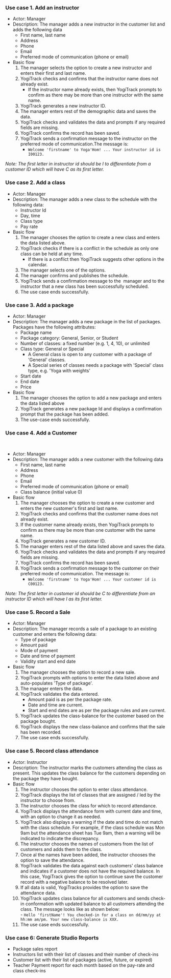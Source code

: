 ### Use case 1. Add an instructor
- Actor: Manager
- Description: The manager adds a new instructor in the customer list and adds the following data
   - First name, last name 
   - Address
   - Phone 
   - Email 
   - Preferred mode of communication (phone or email)
- Basic flow 
   1. The manager selects the option to create a new instructor and enters their first and last name. 
   2. YogiTrack checks and confirms that the instructor name does not already exist. 
      - If the instructor name already exists, then YogiTrack prompts to confirm as there may be more than one instructor with the same name. 
   3. YogiTrack generates a new instructor ID. 
   4. The manager enters rest of the demographic data and saves the data. 
   5. YogiTrack checks and validates the data and prompts if any required fields are missing. 
   6. YogiTrack confirms the record has been saved. 
   7. YogiTrack sends a confirmation message to the instructor on the preferred mode of communication.The message is:
      -  `Welcome 'firstname' to Yoga'Hom! ... Your instructor id is I00123.`

_Note: The first letter in instructor id should be I to differentiate from a customer ID which will have C as its first letter._ 

### Use case 2. Add a class
- Actor: Manager
- Description: The manager adds a new class to the schedule with the following data: 
   - Instructor Id 
   - Day, time 
   - Class type 
   - Pay rate
- Basic flow 
   1. The manager chooses the option to create a new class and enters the data listed above. 
   2. YogiTrack checks if there is a conflict in the schedule as only one class can be held at any time. 
      - If there is a conflict then YogiTrack suggests other options in the calendar. 
   3. The manager selects one of the options. 
   4. The manager confirms and publishes the schedule. 
   5. YogiTrack sends a confirmation message to the  manager and to the instructor that a new class has been successfully scheduled.
   6. The use case ends successfully. 


### Use case 3. Add a package
- Actor: Manager
- Description: The manager adds a new package in the list of packages. Packages have the following attributes:
   - Package name
   - Package category: General, Senior, or Student
   - Number of classes: a fixed number (e.g. 1, 4, 10), or unlimited
   - Class type: General or Special
      - A General class is open to any customer with a package of 'General' classes. 
      - A Special series of classes needs a package with 'Special' class type, e.g. 'Yoga with weights'
   - Start date
   - End date
   - Price
- Basic flow
   1. The manager chooses the option to add a new package and enters the data listed above
   2. YogiTrack generates a new package Id and displays a confirmation prompt that the package has been added.
   3. The use-case ends successfully.

### Use case 4. Add a Customer
   
- Actor: Manager
- Description: The manager adds a new customer with the following data
   - First name, last name
   - Address
   - Phone 
   - Email
   - Preferred mode of communication (phone or email)
   - Class balance (initial value 0)
- Basic flow
   1. The manager chooses the option to create a new customer and enters the new customer's first and last name.
   2. YogiTrack checks and confirms that the customer name does not already exist.
   3. If the customer name already exists, then YogiTrack prompts to confirm as there may be more than one customer with the same name.
   4. YogiTrack generates a new customer ID.
   5. The manager enters rest of the data listed above and saves the data.
   6. YogiTrack checks and validates the data and prompts if any required fields are missing.
   7. YogiTrack confirms the record has been saved.
   8. YogiTrack sends a confirmation message to the customer on their preferred mode of communication. The message is: 
      - `Welcome 'firstname' to Yoga'Hom! ... Your customer id is C00123.`

_Note: The first letter in customer id should be C to differentiate from an instructor ID which will have I as its first letter._ 

### Use case 5. Record a Sale
- Actor: Manager
- Description: The manager records a sale of a package to an existing customer and enters the following data:
   - Type of package
   - Amount paid
   - Mode of payment
   - Date and time of payment
   - Validity start and end date
- Basic flow
   1. The manager chooses the option to record a new sale. 
   2. YogiTrack prompts with options to enter the data listed above and auto-populates 'Type of package'.
   3. The manager enters the data. 
   4. YogiTrack validates the data entered.
      - Amount paid is as per the package rate. 
      - Date and time are current. 
      - Start and end dates are as per the package rules and are current. 
   8. YogiTrack updates the class-balance for the customer based on the package bought. 
   9. YogiTrack displays the new class-balance and confirms that the sale has been recorded.
   10. The use case ends successfully.


### Use case 5. Record class attendance
- Actor: Instructor
- Description: The instructor marks the customers attending the class as present. This updates the class balance for the customers depending on the package they have bought.
- Basic flow 
   1. The instructor chooses the option to enter class attendance.
   2. YogiTrack displays the list of classes that are assigned / led by the instructor to choose from. 
   3. The instructor chooses the class for which to record attendance. 
   4. YogiTrack displays the attendance form with current date and time, with an option to change it as needed. 
   5. YogiTrack also displays a warning if the date and time do not match with the class schedule. For example, if the class schedule was Mon 9am but the attendance sheet has Tue 9am, then a warning will be indicated to indicate the discrepancy. 
   6. The instructor chooses the names of customers from the list of customers and adds them to the class.  
   7. Once al the names have been added, the instructor chooses the option to save the attendance. 
   8. YogiTrack validates the data against each customers' class balance and indicates if a customer does not have the required balance. In this case, YogiTrack gives the option to continue save the customer record with a negative balance to be resolved later. 
   9. If all data is valid, YogiTracks provides the option to save the attendance data. 
   10. YogiTrack updates class balance for all customers and sends check-in conformation with updated balance to all customers attending the class. The message looks like as shown below:  
      - `Hello 'firstName'! You checked-in for a class on dd/mm/yy at hh:mm am/pm. Your new class-balance is XXX.`
   11. The use case ends successfully. 


### Use case 6: Generate Studio Reports
- Package sales report 
- Instructors list with their list of classes and their number of check-ins 
- Customer list with their list of packages (active, future, or expired) 
- Teacher Payment report for each month based on the pay-rate and class check-ins


